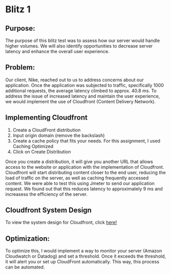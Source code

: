 # Blitz 1

## Purpose:
The purpose of this blitz test was to assess how our server would handle higher volumes. We will also identify opportunities to decrease server latency and enhance the overall user experience.

## Problem:
Our client, Nike, reached out to us to address concerns about our application. Once the application was subjected to traffic, specifically 1000 additional requests, the average latency climbed to approx. 40.8 ms. To address the issue of increased latency and maintain the user experience, we would implement the use of Cloudfront (Content Delivery Network).

## Implementing Cloudfront

1) Create a CloudFront distribution
2) Input origin domain (remove the backslash)
3) Create a cache policy that fits your needs. For this assignment, I used Caching Optimized
4) Click on Create Distribution

Once you create a distribution, it will give you another URL that allows access to the website or application with the implementation of Cloudfront. Cloudfront will start distributing content closer to the end user, reducing the load of traffic on the server, as well as caching frequently accessed content. We were able to test this using Jmeter to send our application request. We found out that this reduces latency to approximately 9 ms and increasess the efficiency of the server.

## Cloudfront System Design
To view the system design for Cloudfront, click [here!](https://github.com/auzhangLABS/Blitz_Test_1/blob/main/cloudfront.diagram.png)

## Optimization:
To optimize this, I would implement a way to monitor your server (Amazon Cloudwatch or Datadog) and set a threshold. Once it exceeds the threshold, it will alert you or set up CloudFront automatically. This way, this process can be automated.
